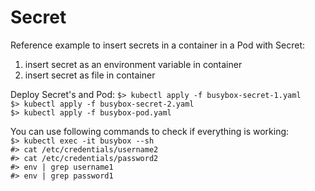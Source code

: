 # Secret

Reference example to insert secrets in a container in a Pod with Secret:

1. insert secret as an environment variable in container
2. insert secret as file in container

Deploy Secret's and Pod:
`$> kubectl apply -f busybox-secret-1.yaml`\
`$> kubectl apply -f busybox-secret-2.yaml`\
`$> kubectl apply -f busybox-pod.yaml`

You can use following commands to check if everything is working:\
`$> kubectl exec -it busybox --sh`\
`#> cat /etc/credentials/username2`\
`#> cat /etc/credentials/password2`\
`#> env | grep username1`\
`#> env | grep password1` 